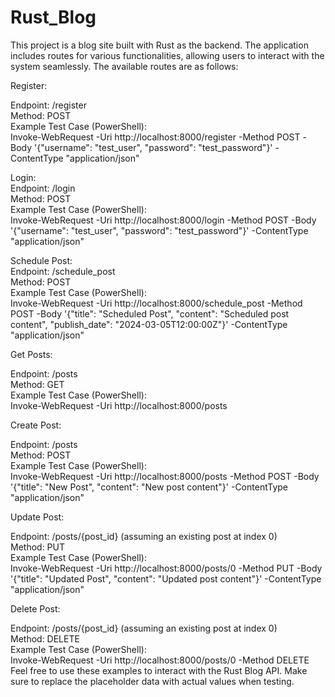 # Rust_Blog
This project is a blog site built with Rust as the backend. The application includes routes for various functionalities, allowing users to interact with the system seamlessly. The available routes are as follows:

Register:<br />

Endpoint: /register<br />
Method: POST<br />
Example Test Case (PowerShell):<br />
Invoke-WebRequest -Uri http://localhost:8000/register -Method POST -Body '{"username": "test_user", "password": "test_password"}' -ContentType "application/json"<br />

Login:<br />
Endpoint: /login<br />
Method: POST<br />
Example Test Case (PowerShell):<br />
Invoke-WebRequest -Uri http://localhost:8000/login -Method POST -Body '{"username": "test_user", "password": "test_password"}' -ContentType "application/json"<br />

Schedule Post:<br />
Endpoint: /schedule_post<br />
Method: POST<br />
Example Test Case (PowerShell):<br />
Invoke-WebRequest -Uri http://localhost:8000/schedule_post -Method POST -Body '{"title": "Scheduled Post", "content": "Scheduled post content", "publish_date": "2024-03-05T12:00:00Z"}' -ContentType "application/json"<br />

Get Posts:<br />

Endpoint: /posts<br />
Method: GET<br />
Example Test Case (PowerShell):<br />
Invoke-WebRequest -Uri http://localhost:8000/posts<br />

Create Post:<br />

Endpoint: /posts<br />
Method: POST<br />
Example Test Case (PowerShell):<br />
Invoke-WebRequest -Uri http://localhost:8000/posts -Method POST -Body '{"title": "New Post", "content": "New post content"}' -ContentType "application/json"<br />

Update Post:<br />

Endpoint: /posts/{post_id} (assuming an existing post at index 0)<br />
Method: PUT<br />
Example Test Case (PowerShell):<br />
Invoke-WebRequest -Uri http://localhost:8000/posts/0 -Method PUT -Body '{"title": "Updated Post", "content": "Updated post content"}' -ContentType "application/json"<br />

Delete Post:<br />

Endpoint: /posts/{post_id} (assuming an existing post at index 0)<br />
Method: DELETE<br />
Example Test Case (PowerShell):<br />
Invoke-WebRequest -Uri http://localhost:8000/posts/0 -Method DELETE<br />
Feel free to use these examples to interact with the Rust Blog API. Make sure to replace the placeholder data with actual values when testing.<br />

